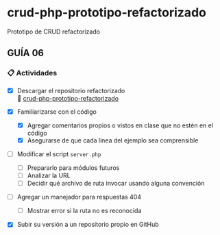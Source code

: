 # crud-php-prototipo-refactorizado
Prototipo de CRUD refactorizado
## GUÍA 06
### 📋 Actividades

- [x] Descargar el repositorio refactorizado  
  🔗 [crud-php-prototipo-refactorizado](https://github.com/gabrielinuz/crud-php-prototipo-refactorizado)

- [x] Familiarizarse con el código   
    - [x] Agregar comentarios propios o vistos en clase que no estén en el código  
    - [x] Asegurarse de que cada línea del ejemplo sea comprensible

- [ ] Modificar el script `server.php`  
    - [ ] Prepararlo para módulos futuros  
    - [ ] Analizar la URL  
    - [ ] Decidir qué archivo de ruta invocar usando alguna convención

- [ ] Agregar un manejador para respuestas 404  
    - [ ] Mostrar error si la ruta no es reconocida

- [x] Subir su versión a un repositorio propio en GitHub



